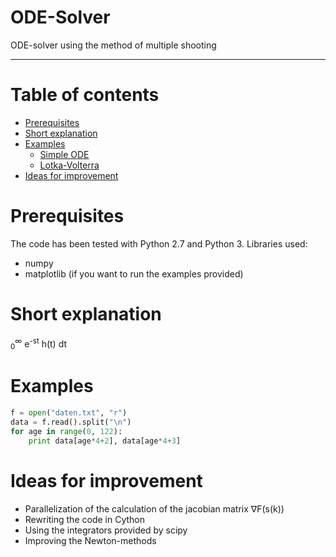 # ODE-Solver

ODE-solver using the method of multiple shooting

---


Table of contents
=================

<!--ts-->
   * [Prerequisites](#prerequisites)
   * [Short explanation](#short-explanation)
   * [Examples](#examples)
      * [Simple ODE](#stdin)
      * [Lotka-Volterra](#Lotka-Volterra)
   * [Ideas for improvement](#ideas-for-improvement)
<!--te-->

Prerequisites
=====

The code has been tested with Python 2.7 and Python 3.
Libraries used:
* numpy
* matplotlib (if you want to run the examples provided)

Short explanation
=====

<math>
	H(s) = ∫<sub>0</sub><sup>∞</sup> e<sup>-st</sup> h(t) dt
</math>

Examples
=====

```python
f = open("daten.txt", "r")
data = f.read().split("\n")
for age in range(0, 122):
	print data[age*4+2], data[age*4+3]
```
Ideas for improvement
=====
* Parallelization of the calculation of the jacobian matrix ∇F(s(k))
* Rewriting the code in Cython
* Using the integrators provided by scipy
* Improving the Newton-methods